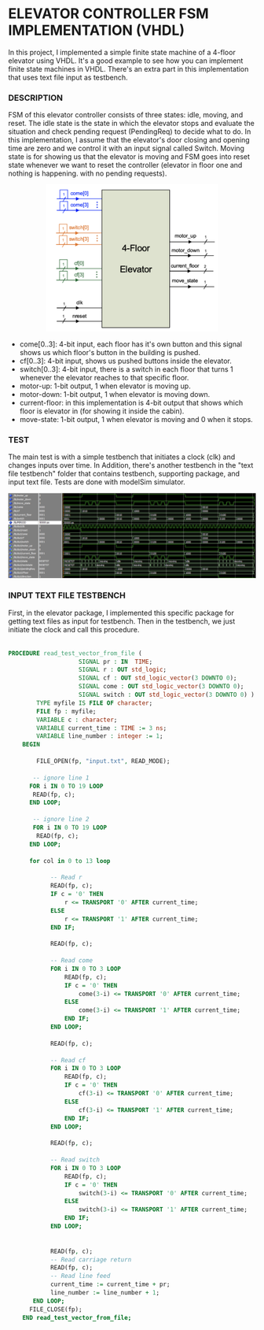 # ELEVATOR CONTROLLER FSM IMPLEMENTATION (VHDL)
In this project, I implemented a simple finite state machine of a 4-floor elevator using VHDL. It's a good example to see how you can implement finite state machines in VHDL. There's an extra part in this implementation that uses text file input as testbench.

### DESCRIPTION

FSM of this elevator controller consists of three states: idle, moving, and reset. The idle state is the state in which the elevator stops and evaluate the situation and check pending request (PendingReq) to decide what to do. In this implementation, I assume that the elevator's door closing and opening time are zero and we control it with an input signal called Switch. Moving state is for showing us that the elevator is moving and FSM goes into reset state whenever we want to reset the controller (elevator in floor one and nothing is happening. with no pending requests).


<p align="center">
<img src="https://github.com/mrezaamini/Elevator-controller-FSM/blob/main/assets/elevator.png" alt="4-level elevator" width="350" />


- come[0..3]: 4-bit input, each floor has it's own button and this signal shows us which floor's button in the building is pushed.
- cf[0..3]: 4-bit input, shows us pushed buttons inside the elevator.
- switch[0..3]: 4-bit input, there is a switch in each floor that turns 1 whenever the elevator reaches to that specific floor.
- motor-up: 1-bit output, 1 when elevator is moving up.
- motor-down: 1-bit output, 1 when elevator is moving down.
- current-floor: in this implementation is 4-bit output that shows which floor is elevator in (for showing it inside the cabin).
- move-state: 1-bit output, 1 when elevator is moving and 0 when it stops.

### TEST
The main test is with a simple testbench that initiates a clock (clk) and changes inputs over time.
In Addition, there's another testbench in the "text file testbench" folder that contains testbench, supporting package, and input text file.
Tests are done with modelSim simulator.

![test](/test.png)

### INPUT TEXT FILE TESTBENCH
First, in the elevator package, I implemented this specific package for getting text files as input for testbench. Then in the testbench, we just initiate the clock and call this procedure.

```vhd

PROCEDURE read_test_vector_from_file (
                    SIGNAL pr : IN  TIME; 
                    SIGNAL r : OUT std_logic;
                    SIGNAL cf : OUT std_logic_vector(3 DOWNTO 0);
                    SIGNAL come : OUT std_logic_vector(3 DOWNTO 0);
                    SIGNAL switch : OUT std_logic_vector(3 DOWNTO 0) ) IS
        TYPE myfile IS FILE OF character;
        FILE fp : myfile;
        VARIABLE c : character;
        VARIABLE current_time : TIME := 3 ns;
        VARIABLE line_number : integer := 1;
    BEGIN
    
        FILE_OPEN(fp, "input.txt", READ_MODE);

       -- ignore line 1
      FOR i IN 0 TO 19 LOOP
       READ(fp, c);  
      END LOOP;

       -- ignore line 2
       FOR i IN 0 TO 19 LOOP
        READ(fp, c);
      END LOOP;       
       
      for col in 0 to 13 loop

            -- Read r
            READ(fp, c);
            IF c = '0' THEN
                r <= TRANSPORT '0' AFTER current_time;
            ELSE
                r <= TRANSPORT '1' AFTER current_time;
            END IF;

            READ(fp, c);
            
            -- Read come
            FOR i IN 0 TO 3 LOOP
                READ(fp, c);   
                IF c = '0' THEN
                    come(3-i) <= TRANSPORT '0' AFTER current_time;
                ELSE
                    come(3-i) <= TRANSPORT '1' AFTER current_time;
                END IF;
            END LOOP;

            READ(fp, c);
            
            -- Read cf
            FOR i IN 0 TO 3 LOOP
                READ(fp, c);            
                IF c = '0' THEN
                    cf(3-i) <= TRANSPORT '0' AFTER current_time;
                ELSE
                    cf(3-i) <= TRANSPORT '1' AFTER current_time;
                END IF;
            END LOOP;

            READ(fp, c);
            
            -- Read switch
            FOR i IN 0 TO 3 LOOP
                READ(fp, c);            
                IF c = '0' THEN
                    switch(3-i) <= TRANSPORT '0' AFTER current_time;
                ELSE
                    switch(3-i) <= TRANSPORT '1' AFTER current_time;
                END IF;
            END LOOP;


            READ(fp, c);
            -- Read carriage return
            READ(fp, c);
            -- Read line feed
            current_time := current_time + pr;
            line_number := line_number + 1;
       END LOOP;
      FILE_CLOSE(fp);
    END read_test_vector_from_file;
    
```
